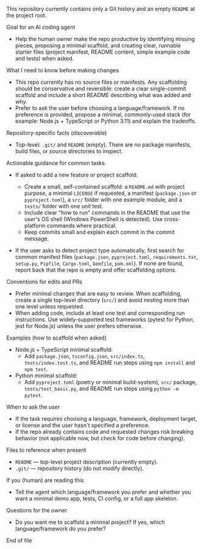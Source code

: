 <!-- GitHub Copilot / AI agent instructions for the "clases_particulares" repo -->

This repository currently contains only a Git history and an empty `README` at the project root.

Goal for an AI coding agent
- Help the human owner make the repo productive by identifying missing pieces, proposing a minimal scaffold, and creating clear, runnable starter files (project manifest, README content, simple example code and tests) when asked.

What I need to know before making changes
- This repo currently has no source files or manifests. Any scaffolding should be conservative and reversible: create a clear single-commit scaffold and include a short README describing what was added and why.
- Prefer to ask the user before choosing a language/framework. If no preference is provided, propose a minimal, commonly-used stack (for example: Node.js + TypeScript or Python 3.11) and explain the tradeoffs.

Repository-specific facts (discoverable)
- Top-level: `.git/` and `README` (empty). There are no package manifests, build files, or source directories to inspect.

Actionable guidance for common tasks
- If asked to add a new feature or project scaffold:
  - Create a small, self-contained scaffold: a `README.md` with project purpose, a minimal `LICENSE` if requested, a manifest (`package.json` or `pyproject.toml`), a `src/` folder with one example module, and a `tests/` folder with one unit test.
  - Include clear "how to run" commands in the README that use the user's OS shell (Windows PowerShell is detected). Use cross-platform commands where practical.
  - Keep commits small and explain each commit in the commit message.

- If the user asks to detect project type automatically, first search for common manifest files (`package.json`, `pyproject.toml`, `requirements.txt`, `setup.py`, `Pipfile`, `Cargo.toml`, `Gemfile`, `pom.xml`). If none are found, report back that the repo is empty and offer scaffolding options.

Conventions for edits and PRs
- Prefer minimal changes that are easy to review. When scaffolding, create a single top-level directory (`src/`) and avoid nesting more than one level unless requested.
- When adding code, include at least one test and corresponding run instructions. Use widely-supported test frameworks (pytest for Python, jest for Node.js) unless the user prefers otherwise.

Examples (how to scaffold when asked)
- Node.js + TypeScript minimal scaffold:
  - Add `package.json`, `tsconfig.json`, `src/index.ts`, `tests/index.test.ts`, and README run steps using `npm install` and `npm test`.
- Python minimal scaffold:
  - Add `pyproject.toml` (poetry or minimal build-system), `src/` package, `tests/test_basic.py`, and README run steps using `python -m pytest`.

When to ask the user
- If the task requires choosing a language, framework, deployment target, or license and the user hasn't specified a preference.
- If the repo already contains code and requested changes risk breaking behavior (not applicable now, but check for code before changing).

Files to reference when present
- `README` — top-level project description (currently empty).
- `.git/` — repository history (do not modify directly).

If you (human) are reading this
- Tell the agent which language/framework you prefer and whether you want a minimal demo app, tests, CI config, or a full app skeleton.

Questions for the owner
- Do you want me to scaffold a minimal project? If yes, which language/framework do you prefer?

End of file
